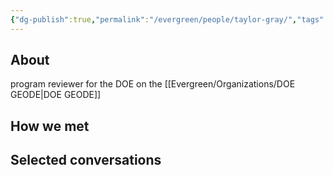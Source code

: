 ```yaml
---
{"dg-publish":true,"permalink":"/evergreen/people/taylor-gray/","tags":["people","geo_eco"]}
---
```


## About
program reviewer for the DOE on the [[Evergreen/Organizations/DOE GEODE\|DOE GEODE]]

## How we met


## Selected conversations
